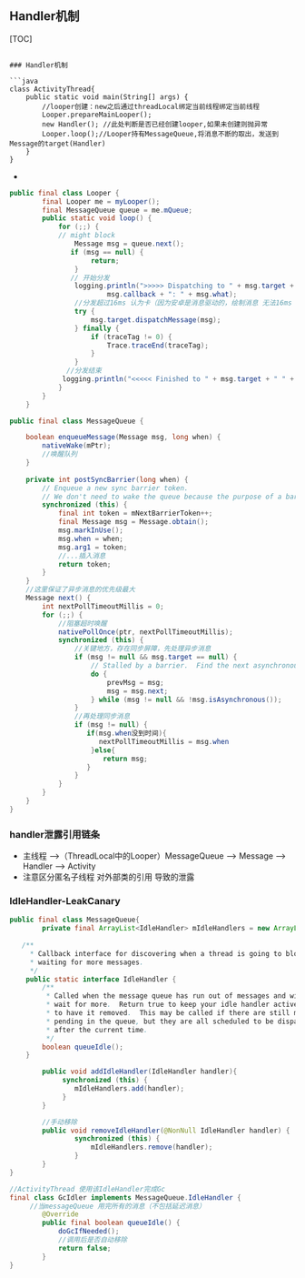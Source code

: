 

## Handler机制

[TOC]

```

### Handler机制

```java
class ActivityThread{
    public static void main(String[] args) {
		//looper创建：new之后通过threadLocal绑定当前线程绑定当前线程
		Looper.prepareMainLooper(); 
		new Handler(); //此处判断是否已经创建looper,如果未创建则抛异常
        Looper.loop();//Looper持有MessageQueue,将消息不断的取出，发送到Message的target(Handler)
    }
} 
```

- 

```java
public final class Looper {
        final Looper me = myLooper();
        final MessageQueue queue = me.mQueue;
        public static void loop() {
            for (;;) {
			// might block
                Message msg = queue.next(); 
               if (msg == null) {
                    return;
                }
			   // 开始分发
                logging.println(">>>>> Dispatching to " + msg.target + " " +
                        msg.callback + ": " + msg.what);
                //分发超过16ms 认为卡（因为安卓是消息驱动的，绘制消息 无法16ms 执行则认为发生了卡顿）
                try {
                    msg.target.dispatchMessage(msg);
                } finally {
                    if (traceTag != 0) {
                        Trace.traceEnd(traceTag);
                    }
                }
			  //分发结束
			 logging.println("<<<<< Finished to " + msg.target + " " + msg.callback);
            }
        }
    }
```

```java
public final class MessageQueue {

    boolean enqueueMessage(Message msg, long when) {
		nativeWake(mPtr);
		//唤醒队列
    }
		
    private int postSyncBarrier(long when) {
        // Enqueue a new sync barrier token.
        // We don't need to wake the queue because the purpose of a barrier is to stall it.
        synchronized (this) {
            final int token = mNextBarrierToken++;
            final Message msg = Message.obtain();
            msg.markInUse();
            msg.when = when;
            msg.arg1 = token;
            //...插入消息
            return token;
        }
    }
    //这里保证了异步消息的优先级最大
    Message next() {
		int nextPollTimeoutMillis = 0;
        for (;;) {
            //阻塞超时唤醒
            nativePollOnce(ptr, nextPollTimeoutMillis);
            synchronized (this) {
                //关键地方，存在同步屏障，先处理异步消息
                if (msg != null && msg.target == null) {
                    // Stalled by a barrier.  Find the next asynchronous message in the queue.
                    do {
                        prevMsg = msg;
                        msg = msg.next;
                    } while (msg != null && !msg.isAsynchronous());
                }
                //再处理同步消息
                if (msg != null) {
				   if(msg.when没到时间){
                      nextPollTimeoutMillis = msg.when
                 	}else{
                       return msg;
                   }
                }   
            }
        }
    }
}
```



### handler泄露引用链条

- 主线程 —>（ThreadLocal中的Looper）MessageQueue —> Message —> Handler —> Activity
- 注意区分匿名子线程 对外部类的引用 导致的泄露

### IdleHandler-LeakCanary 

```java
public final class MessageQueue{
      	private final ArrayList<IdleHandler> mIdleHandlers = new ArrayList<IdleHandler>();
		
   /**
     * Callback interface for discovering when a thread is going to block
     * waiting for more messages.
     */
    public static interface IdleHandler {
        /**
         * Called when the message queue has run out of messages and will now
         * wait for more.  Return true to keep your idle handler active, false
         * to have it removed.  This may be called if there are still messages
         * pending in the queue, but they are all scheduled to be dispatched
         * after the current time.
         */
        boolean queueIdle();
    }

		public void addIdleHandler(IdleHandler handler){
             synchronized (this) {
            	mIdleHandlers.add(handler);
       		 }
        }

        //手动移除
        public void removeIdleHandler(@NonNull IdleHandler handler) {
                synchronized (this) {
                    mIdleHandlers.remove(handler);
                }
        }
}
```

```java
//ActivityThread 使用该IdleHandler完成Gc
final class GcIdler implements MessageQueue.IdleHandler {
     //当messageQueue 用完所有的消息（不包括延迟消息）
        @Override
        public final boolean queueIdle() {
            doGcIfNeeded();
			//调用后是否自动移除 
            return false;
        }
}
```







